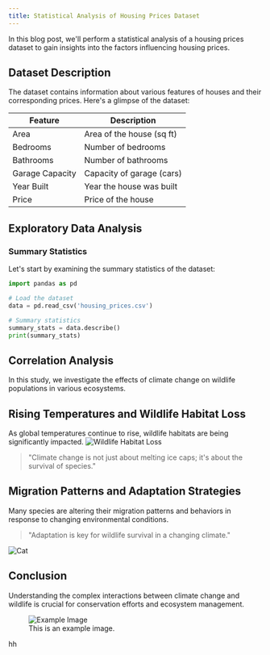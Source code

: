 ```yaml
---
title: Statistical Analysis of Housing Prices Dataset
---
```


 
In this blog post, we'll perform a statistical analysis of a housing prices dataset to gain insights into the factors influencing housing prices.

## Dataset Description

The dataset contains information about various features of houses and their corresponding prices. Here's a glimpse of the dataset:

| Feature         | Description             |
|-----------------|-------------------------|
| Area            | Area of the house (sq ft)|
| Bedrooms        | Number of bedrooms       |
| Bathrooms       | Number of bathrooms      |
| Garage Capacity | Capacity of garage (cars)|
| Year Built      | Year the house was built |
| Price           | Price of the house       |

## Exploratory Data Analysis

### Summary Statistics

Let's start by examining the summary statistics of the dataset:

```python
import pandas as pd

# Load the dataset
data = pd.read_csv('housing_prices.csv')

# Summary statistics
summary_stats = data.describe()
print(summary_stats)
```

## Correlation Analysis
 
In this study, we investigate the effects of climate change on wildlife populations in various ecosystems.

## Rising Temperatures and Wildlife Habitat Loss

As global temperatures continue to rise, wildlife habitats are being significantly impacted. ![Wildlife Habitat Loss](https://example.com/wildlife_habitat_loss.jpg)

> "Climate change is not just about melting ice caps; it's about the survival of species."

## Migration Patterns and Adaptation Strategies

Many species are altering their migration patterns and behaviors in response to changing environmental conditions.

> "Adaptation is key for wildlife survival in a changing climate."


![Cat](https://res.cloudinary.com/dsgszlxeu/image/upload/v1708235068/mrinalcs/rampurhat-factory-view-from-train_gdaypr.jpg?ref=mrinalcs.github.io "A cute cat")



## Conclusion

Understanding the complex interactions between climate change and wildlife is crucial for conservation efforts and ecosystem management.

<figure>
  <img src="https://res.cloudinary.com/dsgszlxeu/image/upload/v1708235068/mrinalcs/rampurhat-factory-view-from-train_gdaypr.jpg?ref=mrinalcs.github.io" alt="Example Image">
  <figcaption>This is an example image.</figcaption>
</figure>


hh